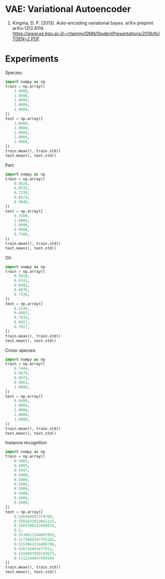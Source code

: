 # VAE: Variational Autoencoder

1. Kingma, D. P. (2013). Auto-encoding variational bayes. arXiv preprint arXiv:1312.6114. https://www.ee.bgu.ac.il/~rrtammy/DNN/StudentPresentations/2018/AUTOEN~2.PDF

# Experiments

Species:

```python
import numpy as np
train = np.array([
    1.0000,
    1.0000,
    1.0000,
    1.0000,
    1.0000,
])
test = np.array([
    1.0000,
    1.0000,
    1.0000,
    1.0000,
    1.0000,
])
train.mean(), train.std()
test.mean(), test.std()
```

Part:

```python
import numpy as np
train = np.array([
    0.8024,
    0.8532,
    0.7238,
    0.8524,
    0.9048,
])
test = np.array([
    0.7500,
    1.0000,
    1.0000,
    0.9000, 
    0.7500,
])
train.mean(), train.std()
test.mean(), test.std()
```

Oil:

```python
import numpy as np
train = np.array([
    0.5810,
    0.6341,
    0.6081,
    0.6876,
    0.7536,
])
test = np.array([
    0.5546,
    0.6865,
    0.7933,
    0.6957,
    0.7017,
])
train.mean(), train.std()
test.mean(), test.std()
```

Cross-species:

```python
import numpy as np
train = np.array([
    0.7444,
    0.9676,
    0.9872,
    0.9861,
    1.0000,
])
test = np.array([
    0.9406,
    1.0000,
    1.0000,
    1.0000,
    1.0000,
])
train.mean(), train.std()
test.mean(), test.std()
```

Instance recognition

```python
import numpy as np
train = np.array([
    0.5003,
    0.5005,
    0.5097,
    0.5000,
    0.5000,
    0.5000,
    0.5000,
    0.5000,
    0.5000,
    0.5000,
])
test = np.array([
    0.546660482374768,
    0.5581632653061225,
    0.5265306122448979,
    0.5,
    0.5530612244897959,
    0.5173469387755102,
    0.5153061224489796,
    0.536734693877551,
    0.5244897959183673,
    0.5112244897959184
])
train.mean(), train.std()
test.mean(), test.std()
```